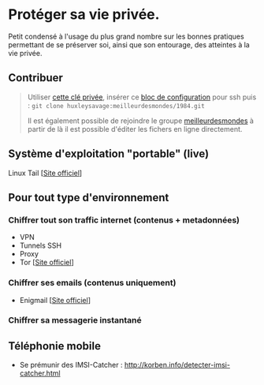 # Protéger sa vie privée.

Petit condensé à l'usage du plus grand nombre sur les bonnes pratiques permettant de se préserver soi, ainsi que son entourage, des atteintes à la vie privée.

## Contribuer

> Utiliser [cette clé privée](https://zerobin.net/?0a1b3fdd47657863#XdWQoiX83GUXdG4jdPlvy7pjEq8TmBdujGoBShxBGPY=),
> insérer ce [bloc de configuration](https://zerobin.net/?eec27abbef9d43d1#wOvVGL1fy5juvYb99Ge4OoBI5juFbPL189ZVPLiUQdw=) pour ssh puis :
> `git clone huxleysavage:meilleurdesmondes/1984.git`
> 
> Il est également possible de rejoindre le groupe [meilleurdesmondes](https://github.com/meilleurdesmondes) à partir de là il est possible d'éditer les fichers en ligne directement.

## Système d'exploitation "portable" (live)

Linux Tail [[Site officiel](https://tails.boum.org/index.fr.html)]

## Pour tout type d'environnement

### Chiffrer tout son traffic internet (contenus + metadonnées)
* VPN
* Tunnels SSH
* Proxy
* Tor [[Site officiel](https://torproject.org/)]

### Chiffrer ses emails (contenus uniquement)
* Enigmail [[Site officiel](https://www.enigmail.net/home/index.php)]

### Chiffrer sa messagerie instantané

## Téléphonie mobile

* Se prémunir des IMSI-Catcher : http://korben.info/detecter-imsi-catcher.html
